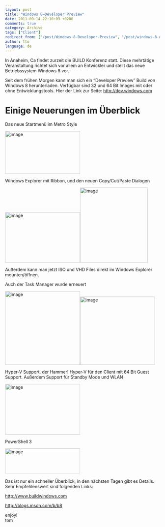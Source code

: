 ```yaml
---
layout: post
title: "Windows 8–Developer Preview"
date: 2011-09-14 22:10:09 +0200
comments: true
category: Archive
tags: ["Client"]
redirect_from: ["/post/Windows-8-Developer-Preview", "/post/windows-8-developer-preview"]
author: tto
language: de
---
```

<!-- more -->
<p>In Anaheim, Ca findet zurzeit die BUILD Konferenz statt. Diese mehrtätige Veranstaltung richtet sich vor allem an Entwickler und stellt das neue Betriebssystem Windows 8 vor.</p>  <p>Seit dem frühen Morgen kann man sich ein “Developer Preview” Build von Windows 8 herunterladen. Verfügbar sind 32 und 64 Bit Images mit oder ohne Entwicklungstools. Hier der Link zur Seite: <a href="http://dev.windows.com">http://dev.windows.com</a></p>  <h1>Einige Neuerungen im Überblick</h1>  <p>Das neue Startmenü im Metro Style</p>  <p><a href="/assets/archive/image_346.png"><img style="background-image: none; border-right-width: 0px; margin: 0px; padding-left: 0px; padding-right: 0px; display: inline; border-top-width: 0px; border-bottom-width: 0px; border-left-width: 0px; padding-top: 0px" title="image" border="0" alt="image" src="/assets/archive/image_thumb_344.png" width="244" height="139" /></a></p>  <p>Windows Explorer mit Ribbon, und den neuen Copy/Cut/Paste Dialogen</p>  <p><a href="/assets/archive/image_347.png"><img style="background-image: none; border-right-width: 0px; padding-left: 0px; padding-right: 0px; display: inline; border-top-width: 0px; border-bottom-width: 0px; border-left-width: 0px; padding-top: 0px" title="image" border="0" alt="image" src="/assets/archive/image_thumb_345.png" width="244" height="164" /></a><a href="/assets/archive/image_348.png"><img style="background-image: none; border-right-width: 0px; padding-left: 0px; padding-right: 0px; display: inline; border-top-width: 0px; border-bottom-width: 0px; border-left-width: 0px; padding-top: 0px" title="image" border="0" alt="image" src="/assets/archive/image_thumb_346.png" width="220" height="244" /></a></p>  <p>Außerdem kann man jetzt ISO und VHD Files direkt im Windows Explorer mounten/öffnen.</p>  <p>Auch der Task Manager wurde erneuert</p>  <p><a href="/assets/archive/image_349.png"><img style="background-image: none; border-right-width: 0px; margin: 0px; padding-left: 0px; padding-right: 0px; display: inline; border-top-width: 0px; border-bottom-width: 0px; border-left-width: 0px; padding-top: 0px" title="image" border="0" alt="image" src="/assets/archive/image_thumb_347.png" width="244" height="240" /></a><a href="/assets/archive/image_350.png"><img style="background-image: none; border-right-width: 0px; margin: 0px; padding-left: 0px; padding-right: 0px; display: inline; border-top-width: 0px; border-bottom-width: 0px; border-left-width: 0px; padding-top: 0px" title="image" border="0" alt="image" src="/assets/archive/image_thumb_348.png" width="244" height="222" /></a></p>  <p>Hyper-V Support, der Hammer! Hyper-V für den Client mit 64 Bit Guest Support. Außerdem Support für Standby Mode und WLAN</p>  <p><a href="/assets/archive/image_351.png"><img style="background-image: none; border-right-width: 0px; margin: 0px; padding-left: 0px; padding-right: 0px; display: inline; border-top-width: 0px; border-bottom-width: 0px; border-left-width: 0px; padding-top: 0px" title="image" border="0" alt="image" src="/assets/archive/image_thumb_349.png" width="244" height="165" /></a></p>  <p>PowerShell 3</p>  <p><a href="/assets/archive/image_352.png"><img style="background-image: none; border-right-width: 0px; margin: 0px; padding-left: 0px; padding-right: 0px; display: inline; border-top-width: 0px; border-bottom-width: 0px; border-left-width: 0px; padding-top: 0px" title="image" border="0" alt="image" src="/assets/archive/image_thumb_350.png" width="244" height="81" /></a>&#160;</p>  <p>Das ist nur ein schneller Überblick, in den nächsten Tagen gibt es Details. Sehr Empfehlenswert sind folgenden Links:</p>  <p><a href="http://www.buildwindows.com">http://www.buildwindows.com</a></p>  <p><a href="http://blogs.msdn.com/b/b8">http://blogs.msdn.com/b/b8</a></p>  <p>enjoy!   <br />tom</p>

